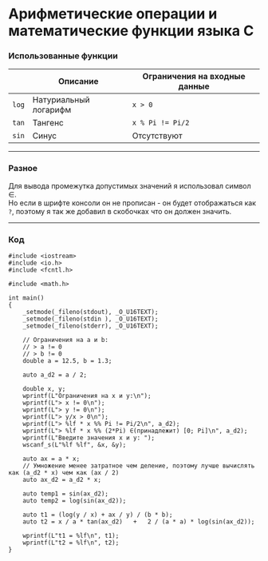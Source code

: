 


# Арифметические операции и математические функции языка С

### Использованные функции

|       | Описание              | Ограничения на входные данные |
|-------|-----------------------|-------------------------------|
| `log` | Натуриальный логарифм | `x > 0`                       |
| `tan` | Тангенс               | `x % Pi != Pi/2`              |
| `sin` | Синус                 | Отсутствуют                   |

---

### Разное

Для вывода промежутка допустимых значений я использовал символ ∈.\
Но если в шрифте консоли он не прописан - он будет отображаться как `?`, поэтому я так же добавил в скобочках что он должен значить.

---

### Код

```
#include <iostream>
#include <io.h>
#include <fcntl.h>

#include <math.h>

int main()
{
    _setmode(_fileno(stdout), _O_U16TEXT);
    _setmode(_fileno(stdin ), _O_U16TEXT);
    _setmode(_fileno(stderr), _O_U16TEXT);
    
    // Ограничения на a и b:
    // > a != 0
    // > b != 0
    double a = 12.5, b = 1.3;

    auto a_d2 = a / 2;

    double x, y;
    wprintf(L"Ограничения на x и y:\n");
    wprintf(L"> x != 0\n");
    wprintf(L"> y != 0\n");
    wprintf(L"> y/x > 0\n");
    wprintf(L"> %lf * x %% Pi != Pi/2\n", a_d2);
    wprintf(L"> %lf * x %% (2*Pi) ∈(принадлежит) [0; Pi]\n", a_d2);
    wprintf(L"Введите значения x и y: ");
    wscanf_s(L"%lf %lf", &x, &y);

    auto ax = a * x;
    // Умножение менее затратное чем деление, поэтому лучше вычислять как (a_d2 * x) чем как (ax / 2)
    auto ax_d2 = a_d2 * x;

    auto temp1 = sin(ax_d2);
    auto temp2 = log(sin(ax_d2));

    auto t1 = (log(y / x) + ax / y) / (b * b);
    auto t2 = x / a * tan(ax_d2)   +   2 / (a * a) * log(sin(ax_d2));

    wprintf(L"t1 = %lf\n", t1);
    wprintf(L"t2 = %lf\n", t2);
}
```


